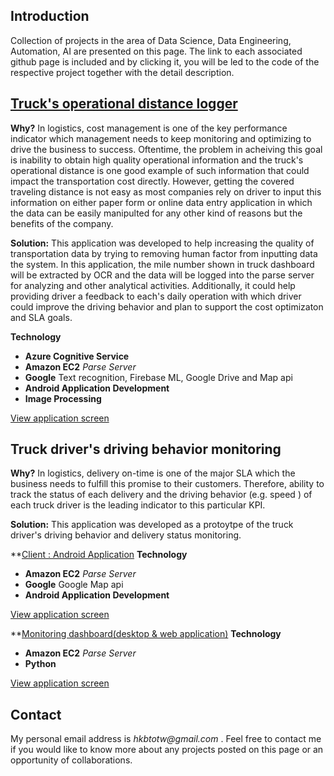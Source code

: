 ## Introduction

Collection of projects in the area of Data Science, Data Engineering, Automation, AI are presented on this page. The link to each associated github page is included and by clicking it, you will be led to the code of the respective project together with the detail description.

## [Truck's operational distance logger](https://github.com/hkbtotw/Android_AzureCS_BatchRead_v2)

**Why?**
In logistics, cost management is one of the key performance indicator which management needs to keep monitoring and optimizing to drive the business to success. Oftentime, the problem in acheiving this goal is inability to obtain high quality operational information and the truck's operational distance is one good example of such information that could impact the transportation cost directly. However, getting the covered traveling distance is not easy as most companies rely on driver to input this information on either paper form or online data entry application in which the data can be easily manipulted for any other kind of reasons but the benefits of the company.

**Solution:**
This application was developed to help increasing the quality of transportation data by trying to removing human factor from inputting data the system. 
In this application, the mile number shown in truck dashboard will be extracted by OCR and the data will be logged into the parse server for analyzing and other analytical activities. Additionally, it could help providing driver a feedback to each's daily operation with which driver could improve the driving behavior and plan to support the cost optimizaton and SLA goals.

**Technology**
- **Azure Cognitive Service**
- **Amazon EC2**  _Parse Server_
- **Google** Text recognition, Firebase ML, Google Drive and Map api
- **Android Application Development**
- **Image Processing**

[View application screen](https://github.com/hkbtotw/Android_AzureCS_BatchRead_v2/blob/master/screenCapture/Screen01.jpg)


## Truck driver's driving behavior monitoring

**Why?**
In logistics, delivery on-time is one of the major SLA which the business needs to fulfill this promise to their customers. Therefore, ability to track the status of each delivery and the driving behavior (e.g. speed ) of each truck driver is the leading indicator to this particular KPI.

**Solution:**
This application was developed as a protoytpe of the truck driver's driving behavior and delivery status monitoring.

**[Client : Android Application](https://github.com/hkbtotw/DriveBehavior)
**Technology**
- **Amazon EC2**  _Parse Server_
- **Google** Google Map api
- **Android Application Development**

[View application screen](https://github.com/hkbtotw/DriveBehavior/blob/master/ScreenCapture/ScreenPortrait.jpg)

**[Monitoring dashboard(desktop & web application)](https://github.com/hkbtotw/DriveBehavior_Monitoring)
**Technology**
- **Amazon EC2**  _Parse Server_
- **Python**

[View application screen](https://github.com/hkbtotw/DriveBehavior_Monitoring/blob/master/ScreenCapture.JPG)


## Contact
My personal email address is _hkbtotw@gmail.com_ . Feel free to contact me if you would like to know more about any projects posted on this page or an opportunity of collaborations.
